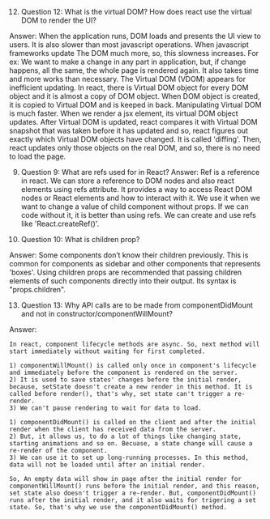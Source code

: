 12) Question 12: What is the virtual DOM? How does react use the virtual DOM to render the UI?

Answer:
When the application runs, DOM loads and presents the UI view to users. It is also slower than most javascript operations. When javascript frameworks update The DOM much more, so, this slowness increases. For ex: We want to make a change in any part in application, but, if change happens, all the same, the whole page is rendered again. It also takes time and more works than necessary. The Virtual DOM (VDOM) appears for inefficient updating. In react, there is Virtual DOM object for every DOM object and it is almost a copy of DOM object. When DOM object is created, it is copied to Virtual DOM and is keeped in back. Manipulating Virtual DOM is much faster. When we render a jsx element, its virtual DOM object updates. After Virtual DOM is updated, react compares it with Virtual DOM snapshot that was taken before it has updated and so, react figures out exactly which Virtual DOM objects have changed. It is called 'diffing'.
Then, react updates only those objects on the real DOM, and so, there is no need to load the page.


9) Question 9: What are refs used for in React?
   Answer:
   Ref is a reference in react. We can store a reference to DOM nodes and also react elements using refs attribute. It provides a way to access React DOM nodes or React elements and how to interact with it. We use it when we want to change a value of child component without props. If we can code without it, it is better than using refs. We can create and use refs like 'React.createRef()'.


10) Question 10: What is children prop?

Answer:
Some components don’t know their children previously. This is common for components as sidebar and other components that represents 'boxes'. Using children props are recommended that passing children elements of such components directly into their output. Its syntax is "props.children".


13) Question 13: Why API calls are to be made from componentDidMount and not in constructor/componentWillMount?

Answer:

    In react, component lifecycle methods are async. So, next method will start immediately without waiting for first completed.

    1) componentWillMount() is called only once in component's lifecycle and immediately before the component is rendered on the server.
    2) It is used to save states' changes before the initial render, because, setState doesn't create a new render in this method. It is called before render(), that's why, set state can't trigger a re-render.
    3) We can't pause rendering to wait for data to load.

    1) componentDidMount() is called on the client and after the initial render when the client has received data from the server.
    2) But, it allows us, to do a lot of things like changing state, starting animations and so on. Becuase, a state change will cause a re-render of the component.
    3) We can use it to set up long-running processes. In this method, data will not be loaded until after an initial render.

    So, An empty data will show in page after the initial render for componentWillMount() runs before the initial render, and this reason, set state also doesn't trigger a re-render. But, componentDidMount() runs after the initial render, and it also waits for trigering a set state. So, that's why we use the componentDidMount() method.




